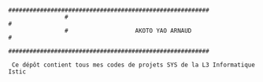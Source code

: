                     #########################################################
                    #                                                       #
                    #                   AKOTO YAO ARNAUD                    #
                    #########################################################

     Ce dépôt contient tous mes codes de projets SYS de la L3 Informatique Istic


